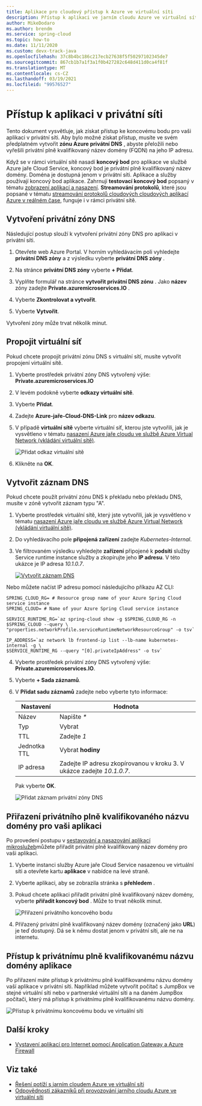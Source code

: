 ```yaml
---
title: Aplikace pro cloudový přístup k Azure ve virtuální síti
description: Přístup k aplikaci ve jarním cloudu Azure ve virtuální síti.
author: MikeDodaro
ms.author: brendm
ms.service: spring-cloud
ms.topic: how-to
ms.date: 11/11/2020
ms.custom: devx-track-java
ms.openlocfilehash: 37c8b4bc186c217ecb27638f5f50297102345de7
ms.sourcegitcommit: 867cb1b7a1f3a1f0b427282c648d411d0ca4f81f
ms.translationtype: MT
ms.contentlocale: cs-CZ
ms.lasthandoff: 03/19/2021
ms.locfileid: "99576527"
---
```

# <a name="access-your-application-in-a-private-network"></a>Přístup k aplikaci v privátní síti

Tento dokument vysvětluje, jak získat přístup ke koncovému bodu pro vaši aplikaci v privátní síti.  Aby bylo možné získat přístup, musíte ve svém předplatném vytvořit **zónu Azure privátní DNS** , abyste přeložili nebo vyřešili privátní plně kvalifikovaný název domény (FQDN) na jeho IP adresu.

Když se v rámci virtuální sítě nasadí **koncový bod** pro aplikace ve službě Azure jaře Cloud Service, koncový bod je privátní plně kvalifikovaný název domény. Doména je dostupná jenom v privátní síti. Aplikace a služby používají koncový bod aplikace. Zahrnují **testovací koncový bod** popsaný v tématu [zobrazení aplikací a nasazení](spring-cloud-howto-staging-environment.md#view-apps-and-deployments). **Streamování protokolů**, které jsou popsané v tématu [streamování protokolů cloudových cloudových aplikací Azure v reálném čase](spring-cloud-howto-log-streaming.md), funguje i v rámci privátní sítě.

## <a name="create-a-private-dns-zone"></a>Vytvoření privátní zóny DNS

Následující postup slouží k vytvoření privátní zóny DNS pro aplikaci v privátní síti.

1. Otevřete web Azure Portal. V horním vyhledávacím poli vyhledejte **privátní DNS zóny** a z výsledku vyberte **privátní DNS zóny** .

2. Na stránce **privátní DNS zóny** vyberte **+ Přidat**.

3. Vyplňte formulář na stránce **vytvořit privátní DNS zónu** . Jako **název** zóny zadejte **<span>Private.azuremicroservices.IO</span>** .

4. Vyberte **Zkontrolovat a vytvořit**.

5. Vyberte **Vytvořit**.

Vytvoření zóny může trvat několik minut.

## <a name="link-the-virtual-network"></a>Propojit virtuální síť

Pokud chcete propojit privátní zónu DNS s virtuální sítí, musíte vytvořit propojení virtuální sítě.

1. Vyberte prostředek privátní zóny DNS vytvořený výše: **<span>Private.azuremicroservices.IO</span>** 

2. V levém podokně vyberte **odkazy virtuální sítě**.

3. Vyberte **Přidat**.

4. Zadejte **Azure-jaře-Cloud-DNS-Link** pro **název odkazu**.

5. V případě **virtuální sítě** vyberte virtuální síť, kterou jste vytvořili, jak je vysvětleno v tématu [nasazení Azure jaře cloudu ve službě Azure Virtual Network (vkládání virtuální sítě)](spring-cloud-tutorial-deploy-in-azure-virtual-network.md).

    ![Přidat odkaz virtuální sítě](media/spring-cloud-access-app-vnet/add-virtual-network-link.png)

6. Klikněte na **OK**.

## <a name="create-dns-record"></a>Vytvořit záznam DNS

Pokud chcete použít privátní zónu DNS k překladu nebo překladu DNS, musíte v zóně vytvořit záznam typu "A".

1. Vyberte prostředek virtuální sítě, který jste vytvořili, jak je vysvětleno v tématu [nasazení Azure jaře cloudu ve službě Azure Virtual Network (vkládání virtuální sítě)](spring-cloud-tutorial-deploy-in-azure-virtual-network.md).

2. Do vyhledávacího pole **připojená zařízení** zadejte *Kubernetes-Internal*.

3. Ve filtrovaném výsledku vyhledejte **zařízení** připojené k **podsíti** služby Service runtime instance služby a zkopírujte jeho **IP adresu**. V této ukázce je IP adresa *10.1.0.7*.

    [![Vytvořit záznam ](media/spring-cloud-access-app-vnet/create-dns-record.png) DNS](media/spring-cloud-access-app-vnet/create-dns-record.png)

Nebo můžete načíst IP adresu pomocí následujícího příkazu AZ CLI:

```azurecli
SPRING_CLOUD_RG= # Resource group name of your Azure Spring Cloud service instance
SPRING_CLOUD= # Name of your Azure Spring Cloud service instance

SERVICE_RUNTIME_RG=`az spring-cloud show -g $SPRING_CLOUD_RG -n $SPRING_CLOUD --query \
"properties.networkProfile.serviceRuntimeNetworkResourceGroup" -o tsv`

IP_ADDRESS=`az network lb frontend-ip list --lb-name kubernetes-internal -g \
$SERVICE_RUNTIME_RG --query "[0].privateIpAddress" -o tsv`
```

4. Vyberte prostředek privátní zóny DNS vytvořený výše: **<span>Private.azuremicroservices.IO</span>**.

5. Vyberte **+ Sada záznamů**.

6. V **Přidat sadu záznamů** zadejte nebo vyberte tyto informace:

    |Nastavení     |Hodnota                                                                      |
    |------------|---------------------------------------------------------------------------|
    |Název        |Napište *\**                                                                 |
    |Typ        |Vybrat                                                                |
    |TTL         |Zadejte *1*                                                                  |
    |Jednotka TTL    |Vybrat **hodiny**                                                           |
    |IP adresa  |Zadejte IP adresu zkopírovanou v kroku 3. V ukázce zadejte *10.1.0.7*.    |

    Pak vyberte **OK**.

    ![Přidat záznam privátní zóny DNS](media/spring-cloud-access-app-vnet/private-dns-zone-add-record.png)

## <a name="assign-private-fqdn-for-your-application"></a>Přiřazení privátního plně kvalifikovaného názvu domény pro vaši aplikaci

Po provedení postupu v [sestavování a nasazování aplikací mikroslužeb](spring-cloud-tutorial-deploy-in-azure-virtual-network.md)můžete přiřadit privátní plně kvalifikovaný název domény pro vaši aplikaci.

1. Vyberte instanci služby Azure jaře Cloud Service nasazenou ve virtuální síti a otevřete kartu **aplikace** v nabídce na levé straně.

2. Vyberte aplikaci, aby se zobrazila stránka s **přehledem** .

3. Pokud chcete aplikaci přiřadit privátní plně kvalifikovaný název domény, vyberte **přiřadit koncový bod** . Může to trvat několik minut.

    ![Přiřazení privátního koncového bodu](media/spring-cloud-access-app-vnet/assign-private-endpoint.png)

4. Přiřazený privátní plně kvalifikovaný název domény (označený jako **URL**) je teď dostupný. Dá se k němu dostat jenom v privátní síti, ale ne na internetu.

## <a name="access-application-private-fqdn"></a>Přístup k privátnímu plně kvalifikovanému názvu domény aplikace

Po přiřazení máte přístup k privátnímu plně kvalifikovanému názvu domény vaší aplikace v privátní síti. Například můžete vytvořit počítač s JumpBox ve stejné virtuální síti nebo v partnerské virtuální síti a na daném JumpBox počítači, který má přístup k privátnímu plně kvalifikovanému názvu domény.

![Přístup k privátnímu koncovému bodu ve virtuální síti](media/spring-cloud-access-app-vnet/access-private-endpoint.png)

## <a name="next-steps"></a>Další kroky

- [Vystavení aplikací pro Internet pomocí Application Gateway a Azure Firewall](spring-cloud-expose-apps-gateway-azure-firewall.md)

## <a name="see-also"></a>Viz také

- [Řešení potíží s jarním cloudem Azure ve virtuální síti](spring-cloud-troubleshooting-vnet.md)
- [Odpovědnosti zákazníků při provozování jarního cloudu Azure ve virtuální síti](spring-cloud-vnet-customer-responsibilities.md)